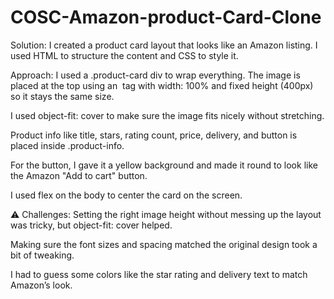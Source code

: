 # COSC-Amazon-product-Card-Clone
Solution:
I created a product card layout that looks like an Amazon listing. I used HTML to structure the content and CSS to style it.

Approach:
I used a .product-card div to wrap everything.
The image is placed at the top using an <img> tag with width: 100% and fixed height (400px) so it stays the same size.

I used object-fit: cover to make sure the image fits nicely without stretching.

Product info like title, stars, rating count, price, delivery, and button is placed inside .product-info.

For the button, I gave it a yellow background and made it round to look like the Amazon "Add to cart" button.

I used flex on the body to center the card on the screen.

⚠️ Challenges:
Setting the right image height without messing up the layout was tricky, but object-fit: cover helped.

Making sure the font sizes and spacing matched the original design took a bit of tweaking.

I had to guess some colors like the star rating and delivery text to match Amazon’s look.

